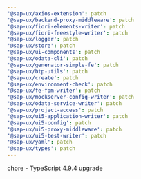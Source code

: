 ```yaml
---
'@sap-ux/axios-extension': patch
'@sap-ux/backend-proxy-middleware': patch
'@sap-ux/fiori-elements-writer': patch
'@sap-ux/fiori-freestyle-writer': patch
'@sap-ux/logger': patch
'@sap-ux/store': patch
'@sap-ux/ui-components': patch
'@sap-ux/odata-cli': patch
'@sap-ux/generator-simple-fe': patch
'@sap-ux/btp-utils': patch
'@sap-ux/create': patch
'@sap-ux/environment-check': patch
'@sap-ux/fe-fpm-writer': patch
'@sap-ux/mockserver-config-writer': patch
'@sap-ux/odata-service-writer': patch
'@sap-ux/project-access': patch
'@sap-ux/ui5-application-writer': patch
'@sap-ux/ui5-config': patch
'@sap-ux/ui5-proxy-middleware': patch
'@sap-ux/ui5-test-writer': patch
'@sap-ux/yaml': patch
'@sap-ux/types': patch
---
```


chore - TypeScript 4.9.4 upgrade
